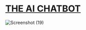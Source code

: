 # [THE AI CHATBOT](https://cdn.botpress.cloud/webchat/v2.3/shareable.html?configUrl=https://files.bpcontent.cloud/2025/01/22/06/20250122064823-5C9QMLD0.json)
![Screenshot (19)](https://github.com/user-attachments/assets/c812ee4b-4ea2-4047-98c0-2c23ab64b860)
